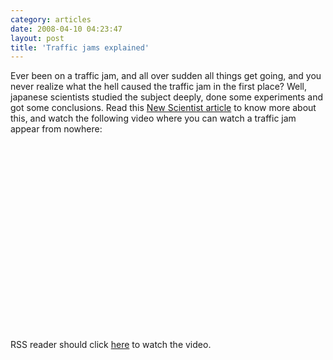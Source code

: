 ```yaml
---
category: articles
date: 2008-04-10 04:23:47
layout: post
title: 'Traffic jams explained'
---
```


<p>Ever been on a traffic jam, and all over sudden all things get going, and you never realize what the hell caused the traffic jam in the first place? Well, japanese scientists studied the subject deeply, done some experiments and got some conclusions. Read this <a href="http://www.newscientist.com/blog/technology/2008/04/diy-shockwave-traffic-jams.html">New Scientist article</a> to know more about this, and watch the following video where you can watch a traffic jam appear from nowhere:</p>

<iframe title="Traffic jams explained" width="480" height="300" data-src="//www.youtube.com/embed/Suugn-p5C1M" frameborder="0" allowfullscreen></iframe>

<p>RSS reader should click <a href="//joaobordalo.com/articles/2008/04/10/traffic-jams-explained">here</a> to watch the video.</p>
